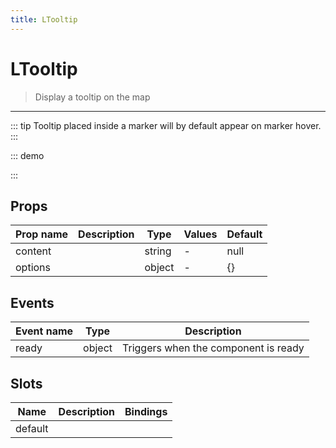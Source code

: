 ```yaml
---
title: LTooltip
---
```


# LTooltip

> Display a tooltip on the map

---

::: tip
Tooltip placed inside a marker will by default appear on marker hover.
:::

::: demo
<template>
<l-map style="height: 350px" :zoom="zoom" :center="center">
<l-tile-layer :url="url"></l-tile-layer>
<l-marker :lat-lng="markerLatLng">
<l-tooltip>Hello!</l-tooltip>
</l-marker>
</l-map>
</template>

<script>
import {LMap, LTileLayer, LMarker, LTooltip} from 'vue2-leaflet';

export default {
  components: {
    LMap,
    LTileLayer,
    LMarker,
    LTooltip
  },
  data () {
    return {
      url: 'https://{s}.tile.openstreetmap.org/{z}/{x}/{y}.png',
      zoom: 8,
      center: [47.313220, -1.319482],
      markerLatLng: [47.313220, -1.319482]
    };
  }
}
</script>

:::

## Props

| Prop name | Description | Type   | Values | Default |
| --------- | ----------- | ------ | ------ | ------- |
| content   |             | string | -      | null    |
| options   |             | object | -      | {}      |

## Events

| Event name | Type   | Description                          |
| ---------- | ------ | ------------------------------------ |
| ready      | object | Triggers when the component is ready |

## Slots

| Name    | Description | Bindings |
| ------- | ----------- | -------- |
| default |             |          |
